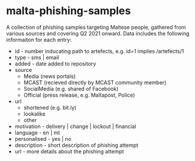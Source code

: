 # malta-phishing-samples

A collection of phishing samples targeting Maltese people, gathered from various sources and covering Q2 2021 onward. Data includes the following informaiton for each entry:
- id - number inducating path to artefects, e.g. id=1 implies /artefects/1
- type - sms | email
- added - date added to repository
- source 
  - Media (news portals)
  - MCAST (recieved directly by MCAST community member)
  - SocialMedia (e.g. shared of Facebook)
  - Official (press release, e.g. Maltapost, Police)
- url 
  - shortened (e.g. bit.ly)
  - lookalike
  - other
- motivation - delivery | change | lockout | financial
- language - en | mt
- personalised - yes | no
- description - short description of phishing attempt
- url - more details about the phishing attempt
